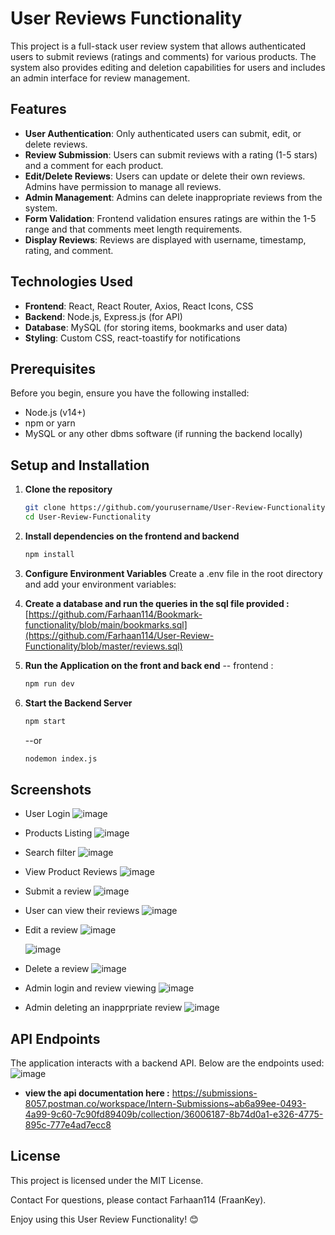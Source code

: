 # User Reviews Functionality

This project is a full-stack user review system that allows authenticated users to submit reviews (ratings and comments) for various products. The system also provides editing and deletion capabilities for users and includes an admin interface for review management.

## Features
- **User Authentication**: Only authenticated users can submit, edit, or delete reviews.
- **Review Submission**: Users can submit reviews with a rating (1-5 stars) and a comment for each product.
- **Edit/Delete Reviews**: Users can update or delete their own reviews. Admins have permission to manage all reviews.
- **Admin Management**: Admins can delete inappropriate reviews from the system.
- **Form Validation**: Frontend validation ensures ratings are within the 1-5 range and that comments meet length requirements.
- **Display Reviews**: Reviews are displayed with username, timestamp, rating, and comment.

## Technologies Used

- **Frontend**: React, React Router, Axios, React Icons, CSS
- **Backend**: Node.js, Express.js (for API)
- **Database**: MySQL (for storing items, bookmarks and user data)
- **Styling**: Custom CSS, react-toastify for notifications

## Prerequisites

Before you begin, ensure you have the following installed:

- Node.js (v14+)
- npm or yarn
- MySQL or any other dbms software (if running the backend locally)

## Setup and Installation

1. **Clone the repository**

   ```bash
   git clone https://github.com/yourusername/User-Review-Functionality.git
   cd User-Review-Functionality

   ```
2. **Install dependencies on the frontend and backend**
   ```bash
   npm install
   ```
   
4. **Configure Environment Variables**
   Create a .env file in the root directory and add your environment variables:
5. **Create a database and run the queries in the sql file provided :**  [https://github.com/Farhaan114/Bookmark-functionality/blob/main/bookmarks.sql](https://github.com/Farhaan114/User-Review-Functionality/blob/master/reviews.sql)
   
6. **Run the Application on the front and back end**
   -- frontend : 
   ```bash
   npm run dev 
   ```
7. **Start the Backend Server**
   ```bash
   npm start
   ```
   --or
   ```bash
   nodemon index.js
   ```

## Screenshots 
- User Login ![image](https://github.com/user-attachments/assets/9d74db40-c4db-4591-a5e5-4b57006a757e)
- Products Listing ![image](https://github.com/user-attachments/assets/08230053-6051-4c38-a8ad-3e7c1edeacd4)

- Search filter ![image](https://github.com/user-attachments/assets/787a36df-be38-4601-a707-6460f18a2021)

- View Product Reviews ![image](https://github.com/user-attachments/assets/92b4f832-1ae1-4f79-918a-4111ec4fbca3)

- Submit a review ![image](https://github.com/user-attachments/assets/eba4b35b-9111-4a6f-b5c4-4164c53278a2)
- User can view their reviews ![image](https://github.com/user-attachments/assets/4259fc26-80b1-4842-9379-8d76a170e74e)

- Edit a review ![image](https://github.com/user-attachments/assets/6500d930-c930-4368-9b98-61e44139efc9)

  ![image](https://github.com/user-attachments/assets/72363f6d-503f-434b-b512-e0ea347c83b9)

- Delete a review ![image](https://github.com/user-attachments/assets/414f4986-cc11-4e44-a4cb-fc6acb4e4549)

- Admin login and review viewing ![image](https://github.com/user-attachments/assets/db9ac454-8cc3-4285-9286-7d88cde43450)

- Admin deleting an inapprpriate review ![image](https://github.com/user-attachments/assets/87170deb-d8ee-4cdd-9d38-a841ad651b0a)

    
## API Endpoints
The application interacts with a backend API. Below are the endpoints used:
![image](https://github.com/user-attachments/assets/e5bdfa1f-ee97-4c40-a22f-04d7f9093426)

- **view the api documentation here :** https://submissions-8057.postman.co/workspace/Intern-Submissions~ab6a99ee-0493-4a99-9c60-7c90fd89409b/collection/36006187-8b74d0a1-e326-4775-895c-777e4ad7ecc8  


## License
This project is licensed under the MIT License.

Contact
For questions, please contact Farhaan114 (FraanKey).

Enjoy using this User Review Functionality! 😊
